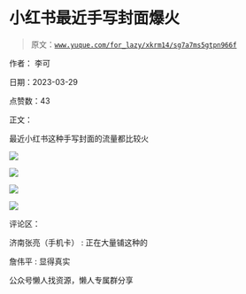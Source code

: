 # 小红书最近手写封面爆火

> 原文：[`www.yuque.com/for_lazy/xkrm14/sg7a7ms5gtpn966f`](https://www.yuque.com/for_lazy/xkrm14/sg7a7ms5gtpn966f)



作者： 李可



日期：2023-03-29



点赞数：43



正文：



最近小红书这种手写封面的流量都比较火



![](img/6612dce453e868c3dc0949114f638397.png)  

![](img/6156a6fd3db3e1d12bb2889a1aae66f5.png)  

![](img/fac186005f42b3eed7d78975a5acdc3d.png)  

![](img/671ccc995f0689514988fbbac0008947.png)  

评论区：



济南张亮（手机卡） : 正在大量铺这种的



詹伟平 : 显得真实



公众号懒人找资源，懒人专属群分享

